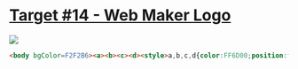 # [Target #14 - Web Maker Logo](https://cssbattle.dev/play/14)

![](https://cssbattle.dev/targets/14.png)

```HTML
<body bgColor=F2F2B6><a><b><c><d><style>a,b,c,d{color:FF6D00;position:fixed;top:85;left:60;border:75px solid #0000;border-top:138q solid}a{left:80;border-top:138q solid #fd4602}c,d{left:170;border-top:unset;border-bottom:138q solid #fd4602}c{left:190;border-bottom:138q solid
```
